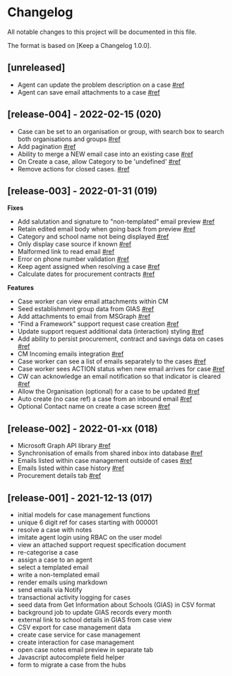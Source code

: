 # Changelog

All notable changes to this project will be documented in this file.

The format is based on [Keep a Changelog 1.0.0].

## [unreleased]

- Agent can update the problem description on a case [#ref](https://github.com/DFE-Digital/buy-for-your-school/pull/899)
- Agent can save email attachments to a case [#ref](https://github.com/DFE-Digital/buy-for-your-school/pull/896)

<!--

## [release-xxx] - xxxx-xx-xx

- value added [#ref](https://github.com/DFE-Digital/buy-for-your-school/commit/<hash>)
  or
- feature [#ref](https://github.com/DFE-Digital/buy-for-your-school/pull/<id>)

-->


## [release-004] - 2022-02-15 (020)

- Case can be set to an organisation or group, with search box to search both organisations and groups [#ref](https://github.com/DFE-Digital/buy-for-your-school/pull/851)
- Add pagination [#ref](https://github.com/DFE-Digital/buy-for-your-school/pull/854)
- Ability to merge a NEW email case into an existing case [#ref](https://github.com/DFE-Digital/buy-for-your-school/pull/853)
- On Create a case, allow Category to be 'undefined' [#ref](https://github.com/DFE-Digital/buy-for-your-school/pull/848)
- Remove actions for closed cases. [#ref](https://github.com/DFE-Digital/buy-for-your-school/pull/881)

## [release-003] - 2022-01-31 (019)

**Fixes**

- Add salutation and signature to "non-templated" email preview [#ref](https://github.com/DFE-Digital/buy-for-your-school/pull/802)
- Retain edited email body when going back from preview [#ref](https://github.com/DFE-Digital/buy-for-your-school/pull/791)
- Category and school name not being displayed [#ref](https://github.com/DFE-Digital/buy-for-your-school/pull/797)
- Only display case source if known [#ref](https://github.com/DFE-Digital/buy-for-your-school/pull/755)
- Malformed link to read email [#ref](https://github.com/DFE-Digital/buy-for-your-school/pull/708)
- Error on phone number validation [#ref](https://github.com/DFE-Digital/buy-for-your-school/pull/767)
- Keep agent assigned when resolving a case [#ref](https://github.com/DFE-Digital/buy-for-your-school/pull/788)
- Calculate dates for procurement contracts [#ref](https://github.com/DFE-Digital/buy-for-your-school/pull/790)

**Features**

- Case worker can view email attachments within CM
- Seed establishment group data from GIAS [#ref](https://github.com/DFE-Digital/buy-for-your-school/pull/816)
- Add attachments to email from MSGraph [#ref](https://github.com/DFE-Digital/buy-for-your-school/pull/770)
- "Find a Framework" support request case creation [#ref](https://github.com/DFE-Digital/buy-for-your-school/pull/806)
- Update support request additional data (interaction) styling [#ref](https://github.com/DFE-Digital/buy-for-your-school/pull/691)
- Add ability to persist procurement, contract and savings data on cases [#ref](https://github.com/DFE-Digital/buy-for-your-school/pull/704)
- CM Incoming emails integration [#ref](https://github.com/DFE-Digital/buy-for-your-school/pull/725)
- Case worker can see a list of emails separately to the cases [#ref](https://github.com/DFE-Digital/buy-for-your-school/pull/725)
- Case worker sees ACTION status when new email arrives for case [#ref](https://github.com/DFE-Digital/buy-for-your-school/pull/782)
- CW can acknowledge an email notification so that indicator is cleared [#ref](https://github.com/DFE-Digital/buy-for-your-school/pull/787)
- Allow the Organisation (optional) for a case to be updated [#ref](https://github.com/DFE-Digital/buy-for-your-school/pull/801)
- Auto create (no case ref) a case from an inbound email [#ref](https://github.com/DFE-Digital/buy-for-your-school/pull/805)
- Optional Contact name on create a case screen [#ref](https://github.com/DFE-Digital/buy-for-your-school/pull/809)

## [release-002] - 2022-01-xx (018)

- Microsoft Graph API library [#ref](https://github.com/DFE-Digital/buy-for-your-school/pull/694)
- Synchronisation of emails from shared inbox into database [#ref](https://github.com/DFE-Digital/buy-for-your-school/pull/725)
- Emails listed within case management outside of cases [#ref](https://github.com/DFE-Digital/buy-for-your-school/pull/725)
- Emails listed within case history [#ref](https://github.com/DFE-Digital/buy-for-your-school/pull/725)
- Procurement details tab [#ref](https://github.com/DFE-Digital/buy-for-your-school/pull/704)

## [release-001] - 2021-12-13 (017)

- initial models for case management functions
- unique 6 digit ref for cases starting with 000001
- resolve a case with notes
- imitate agent login using RBAC on the user model
- view an attached support request specification document
- re-categorise a case
- assign a case to an agent
- select a templated email
- write a non-templated email
- render emails using markdown
- send emails via Notify
- transactional activity logging for cases
- seed data from Get Information about Schools (GIAS) in CSV format
- background job to update GIAS records every month
- external link to school details in GIAS from case view
- CSV export for case management data
- create case service for case management
- create interaction for case management
- open case notes email preview in separate tab
- Javascript autocomplete field helper
- form to migrate a case from the hubs
